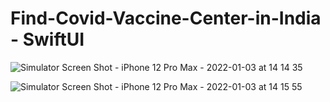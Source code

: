 # Find-Covid-Vaccine-Center-in-India - SwiftUI

![Simulator Screen Shot - iPhone 12 Pro Max - 2022-01-03 at 14 14 35](https://user-images.githubusercontent.com/16381152/147912579-e10e22d0-dbd4-4b5f-be35-db5d5cccc40a.png)


![Simulator Screen Shot - iPhone 12 Pro Max - 2022-01-03 at 14 15 55](https://user-images.githubusercontent.com/16381152/147912596-33dfcc1f-ea9f-4de1-8ab7-c6fe368819e2.png)

